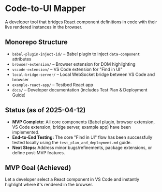 # Code-to-UI Mapper

A developer tool that bridges React component definitions in code with their live rendered instances in the browser.

## Monorepo Structure

- `babel-plugin-inject-id/` – Babel plugin to inject `data-component` attributes
- `browser-extension/` – Browser extension for DOM highlighting
- `vscode-extension/` – VS Code extension for "Find in UI"
- `local-bridge-server/` – Local WebSocket bridge between VS Code and browser
- `example-react-app/` – Testbed React app
- `docs/` – Developer documentation (includes Test Plan & Deployment Guide)

## Status (as of 2025-04-12)

- **MVP Complete:** All core components (Babel plugin, browser extension, VS Code extension, bridge server, example app) have been implemented.
- **End-to-End Testing:** The core "Find in UI" flow has been successfully tested locally using the `test_plan_and_deployment.md` guide.
- **Next Steps:** Address minor bugs/refinements, package extensions, or define post-MVP features.

## MVP Goal (Achieved)

Let a developer select a React component in VS Code and instantly highlight where it's rendered in the browser.
